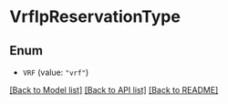 # VrfIpReservationType

## Enum


* `VRF` (value: `"vrf"`)


[[Back to Model list]](../README.md#documentation-for-models) [[Back to API list]](../README.md#documentation-for-api-endpoints) [[Back to README]](../README.md)


